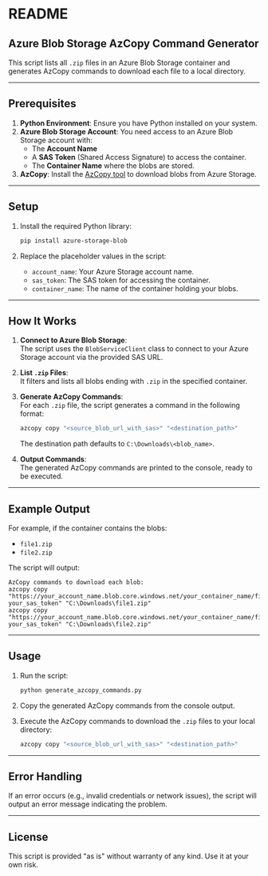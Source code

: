 # README

## Azure Blob Storage AzCopy Command Generator

This script lists all `.zip` files in an Azure Blob Storage container and generates AzCopy commands to download each file to a local directory.

---

## Prerequisites

1. **Python Environment**: Ensure you have Python installed on your system.
2. **Azure Blob Storage Account**: You need access to an Azure Blob Storage account with:
   - The **Account Name**
   - A **SAS Token** (Shared Access Signature) to access the container.
   - The **Container Name** where the blobs are stored.
3. **AzCopy**: Install the [AzCopy tool](https://learn.microsoft.com/en-us/azure/storage/common/storage-use-azcopy-v10) to download blobs from Azure Storage.

---

## Setup

1. Install the required Python library:
   ```bash
   pip install azure-storage-blob
   ```

2. Replace the placeholder values in the script:
   - `account_name`: Your Azure Storage account name.
   - `sas_token`: The SAS token for accessing the container.
   - `container_name`: The name of the container holding your blobs.

---

## How It Works

1. **Connect to Azure Blob Storage**:  
   The script uses the `BlobServiceClient` class to connect to your Azure Storage account via the provided SAS URL.

2. **List `.zip` Files**:  
   It filters and lists all blobs ending with `.zip` in the specified container.

3. **Generate AzCopy Commands**:  
   For each `.zip` file, the script generates a command in the following format:
   ```bash
   azcopy copy "<source_blob_url_with_sas>" "<destination_path>"
   ```
   The destination path defaults to `C:\Downloads\<blob_name>`.

4. **Output Commands**:  
   The generated AzCopy commands are printed to the console, ready to be executed.

---

## Example Output

For example, if the container contains the blobs:
- `file1.zip`
- `file2.zip`

The script will output:
```plaintext
AzCopy commands to download each blob:
azcopy copy "https://your_account_name.blob.core.windows.net/your_container_name/file1.zip?your_sas_token" "C:\Downloads\file1.zip"
azcopy copy "https://your_account_name.blob.core.windows.net/your_container_name/file2.zip?your_sas_token" "C:\Downloads\file2.zip"
```

---

## Usage

1. Run the script:
   ```bash
   python generate_azcopy_commands.py
   ```

2. Copy the generated AzCopy commands from the console output.

3. Execute the AzCopy commands to download the `.zip` files to your local directory:
   ```bash
   azcopy copy "<source_blob_url_with_sas>" "<destination_path>"
   ```

---

## Error Handling

If an error occurs (e.g., invalid credentials or network issues), the script will output an error message indicating the problem.

---

## License

This script is provided "as is" without warranty of any kind. Use it at your own risk.

